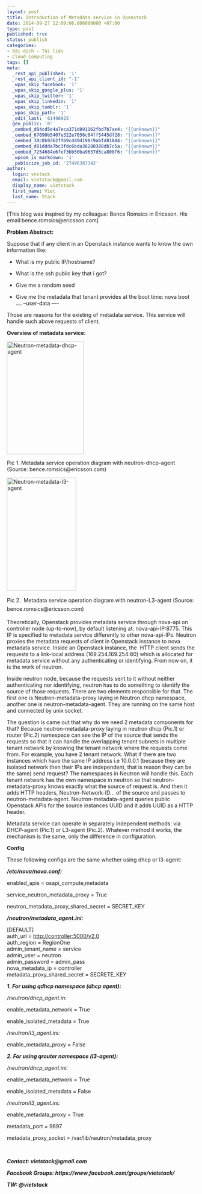 ```yaml
---
layout: post
title: Introduction of Metadata service in Openstack
date: 2014-09-27 12:09:06.000000000 +07:00
type: post
published: true
status: publish
categories:
- Bài dịch - Tài liệu
- Cloud Computing
tags: []
meta:
  _rest_api_published: '1'
  _rest_api_client_id: "-1"
  _wpas_skip_facebook: '1'
  _wpas_skip_google_plus: '1'
  _wpas_skip_twitter: '1'
  _wpas_skip_linkedin: '1'
  _wpas_skip_tumblr: '1'
  _wpas_skip_path: '1'
  _edit_last: '61498925'
  geo_public: '0'
  _oembed_d04cd5e4a7eca371d891162fbd7b7ae4: "{{unknown}}"
  _oembed_67690b5407e322e7056c04ff5445df28: "{{unknown}}"
  _oembed_30c8b9362ff69cd49d198c9abfd81844: "{{unknown}}"
  _oembed_d81ddda7bc3fdc6bda36280388db7c5a: "{{unknown}}"
  _oembed_7254684e6fef3bb50ba9637d5ca808f6: "{{unknown}}"
  _wpcom_is_markdown: '1'
  _publicize_job_id: '27496387342'
author:
  login: vnstack
  email: vietstack@gmail.com
  display_name: vietstack
  first_name: Viet
  last_name: Stack
---
```

<p>[This blog was inspired by my colleague: Bence Romsics in Ericsson. His email:bence.romsics@ericsson.com]</p>
<p><strong>Problem Abstract:</strong></p>
<p>Suppose that if any client in an Openstack instance wants to know the own information like:</p>
<ul>
<li>What is my public IP/hostname?</li>
<li>
<p>What is the ssh public key that i got?</p>
</li>
<li>
<p>Give me a random seed</p>
</li>
<li>
<p>Give me the metadata that tenant provides at the boot time: nova boot …. –user-data —-</p>
</li>
</ul>
<p>Those are reasons for the existing of metadata service. This service will handle such above requests of client.</p>
<p><strong>Overview of metadata service:</strong></p>
<p><a href="https://tuantuluong.files.wordpress.com/2014/09/neutron-metadata-dhcp-agent.png"><img class="alignnone size-medium wp-image-108" src="{{ site.baseurl }}/assets/neutron-metadata-dhcp-agent.png?w=204&amp;h=300" alt="Neutron-metadata-dhcp-agent" width="204" height="300" /></a></p>
<p>Pic 1. Metadata service operation diagram with neutron-dhcp-agent (Source: bence.romsics@ericsson.com)</p>
<p><a href="https://tuantuluong.files.wordpress.com/2014/09/neutron-metadata-l3-agent.png"><img class="alignnone size-medium wp-image-109" src="{{ site.baseurl }}/assets/neutron-metadata-l3-agent.png?w=184&amp;h=300" alt="Neutron-metadata-l3-agent" width="184" height="300" /></a></p>
<p>Pic 2.  Metadata service operation diagram with neutron-L3-agent <span style="line-height:1.7;">(Source: bence.romsics@ericsson.com)</span></p>
<p>Theoretically, Openstack provides metadata service through nova-api on controller node (up-to-now), by default listening at: nova-api-IP:8775. This IP is specified to metadata service differently to other nova-api-IPs. Neutron proxies the metadata requests of client in Openstack instance to nova metadata service. Inside an Openstack instance, the  HTTP client sends the requests to a link-local address (169.254.169.254:80) which is allocated for metadata service without any authenticating or identifying. From now on, it is the work of neutron.</p>
<p>Inside neutron node, because the requests sent to it without neither authenticating nor identifying, neutron has to do something to identify the source of those requests. There are two elements responsible for that. The first one is Neutron-metadata-proxy laying in Neutron dhcp namespace, another one is neutron-metadata-agent. They are running on the same host and connected by unix socket.</p>
<p>The question is came out that why do we need 2 metadata components for that? Because neutron-metadata-proxy laying in neutron dhcp (Pic.1) or router (Pic.2) namespace can see the IP of the source that sends the requests so that it can handle the overlapping tenant subnets in multiple tenant network by knowing the tenant network where the requests come from. For example, you have 2 tenant network. What if there are two instances which have the same IP address i.e 10.0.0.1 (because they are isolated network then their IPs are independent, that is reason they can be the same) send request? The namespaces in Neutron will handle this. Each tenant network has the own namespace in neutron so that neutron-metadata-proxy knows exactly what the source of request is. And then it adds HTTP headers, Neutron-Network-ID… of the source and passes to neutron-metadata-agent. Neutron-metadata-agent queries public Openstack APIs for the source instances UUID and it adds UUID as a HTTP header.</p>
<p>Metadata service can operate in separately independent methods: via DHCP-agent (Pic.1) or L3-agent (Pic.2). Whatever method it works, the mechanism is the same, only the difference in configuration.</p>
<p><strong>Config </strong></p>
<p>These following configs are the same whether using dhcp or l3-agent:</p>
<p><strong><em>/etc/nova/nova.conf:</em></strong></p>
<p>enabled_apis = osapi_compute,metadata</p>
<p>service_neutron_metadata_proxy = True</p>
<p>neutron_metadata_proxy_shared_secret = SECRET_KEY</p>
<p><em><strong>/neutron/metadata_agent.ini:</strong></em></p>
<p>[DEFAULT]<br />
auth_url = <a href="http://controller:5000/v2.0" rel="nofollow">http://controller:5000/v2.0</a><br />
auth_region = RegionOne<br />
admin_tenant_name = service<br />
admin_user = neutron<br />
admin_password = admin_pass<br />
nova_metadata_ip = controller<br />
metadata_proxy_shared_secret = SECRETE_KEY</p>
<p><strong><em>1. <strong>For usi</strong>ng qdhcp namespace (dhcp agent):</em></strong></p>
<p><em>/neutron/dhcp_agent.in:</em></p>
<p>enable_metadata_network = True</p>
<p>enable_isolated_metadata = True</p>
<p><em>/neutron/l3_agent.ini:</em></p>
<p>enable_metadata_proxy = False</p>
<p><em><strong>2. For using qrouter namespace (l3-agent):</strong></em></p>
<p><em>/neutron/dhcp_agent.ini:</em></p>
<p>enable_metadata_network = True</p>
<p>enable_isolated_metadata = False</p>
<p><em>/neutron/l3_agent.ini:</em></p>
<p>enable_metadata_proxy = True</p>
<p>metadata_port = 9697</p>
<p>metadata_proxy_socket = /var/lib/neutron/metadata_proxy</p>
<p>&nbsp;</p>
<p><em><strong>Contact: vietstack@gmail.com</strong></em></p>
<p><em><strong>Facebook Groups: https://www.facebook.com/groups/vietstack/</strong></em></p>
<p><em><strong>TW: @vietstack</strong></em></p>
